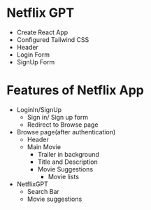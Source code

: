 # Netflix GPT

- Create React App
- Configured Tailwind CSS
- Header
- Login Form
- SignUp Form

# Features of Netflix App

- LoginIn/SignUp
  - Sign in/ Sign up form
  - Redirect to Browse page
- Browse page(after authentication)
  - Header
  - Main Movie
    - Trailer in background
    - Title and Description
    - Movie Suggestions
      - Movie lists
- NetflixGPT
  - Search Bar
  - Movie suggestions
